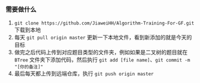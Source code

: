 ### 需要做什么

1. `git clone https://github.com/JiaweiHH/Algorithm-Training-For-GF.git` 下载到本地
2. 每天 `git pull origin master` 更新一下本地文件，看到新添加的就是今天的目标
3. 做完之后代码上传到对应题目类型的文件夹，例如如果是二叉树的题目就在 `BTree` 文件夹下添加代码，然后执行 `git add [file name]`、`git commit -m "[你的备注]"`
4. 最后每天都上传到远端仓库，执行 `git push origin master`